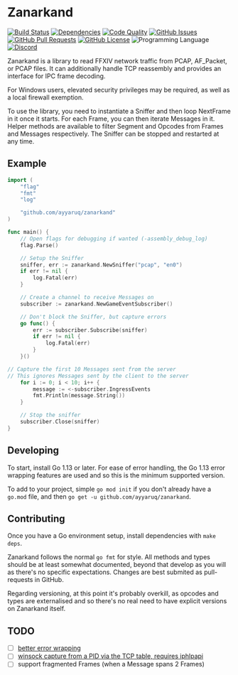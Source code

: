 # Zanarkand

[![Build Status](https://img.shields.io/github/workflow/status/ayyaruq/zanarkand/Go%20Test)](https://github.com/ayyaruq/zanarkand/actions)
[![Dependencies](https://img.shields.io/librariesio/github/ayyaruq/zanarkand)](https://libraries.io/github/ayyaruq/zanarkand)
[![Code Quality](https://goreportcard.com/badge/github.com/ayyaruq/zanarkand)](https://goreportcard.com/report/github.com/ayyaruq/zanarkand)
[![GitHub Issues](https://img.shields.io/github/issues/ayyaruq/zanarkand.svg)](https://github.com/ayyaruq/zanarkand/issues)
[![GitHub Pull Requests](https://img.shields.io/github/issues-pr/ayyaruq/zanarkand.svg)](https://github.com/ayyaruq/zanarkand/pulls)
[![GitHub License](https://img.shields.io/github/license/ayyaruq/zanarkand.svg)](https://github.com/ayyaruq/zanarkand/blob/master/LICENSE)
![Programming Language](https://img.shields.io/github/languages/top/ayyaruq/zanarkand)
[![Discord](https://img.shields.io/discord/479945159203880960?color=7289da&label=discord&logo=discordo)](https://discord.gg/fwUwjB5)

Zanarkand is a library to read FFXIV network traffic from PCAP, AF_Packet, or PCAP files. It can
additionally handle TCP reassembly and provides an interface for IPC frame decoding.

For Windows users, elevated security privileges may be required, as well as a local firewall exemption.

To use the library, you need to instantiate a Sniffer and then loop NextFrame in it once it starts.
For each Frame, you can then iterate Messages in it. Helper methods are available to filter Segment
and Opcodes from Frames and Messages respectively. The Sniffer can be stopped and restarted at any time.


## Example

```Go
import (
	"flag"
	"fmt"
	"log"

	"github.com/ayyaruq/zanarkand"
)

func main() {
	// Open flags for debugging if wanted (-assembly_debug_log)
	flag.Parse()

	// Setup the Sniffer
	sniffer, err := zanarkand.NewSniffer("pcap", "en0")
	if err != nil {
		log.Fatal(err)
	}

	// Create a channel to receive Messages on
	subscriber := zanarkand.NewGameEventSubscriber()

	// Don't block the Sniffer, but capture errors
	go func() {
		err := subscriber.Subscribe(sniffer)
		if err != nil {
			log.Fatal(err)
		}
	}()

// Capture the first 10 Messages sent from the server
// This ignores Messages sent by the client to the server
	for i := 0; i < 10; i++ {
		message := <-subscriber.IngressEvents
		fmt.Println(message.String())
	}

	// Stop the sniffer
	subscriber.Close(sniffer)
}
```


## Developing

To start, install Go 1.13 or later. For ease of error handling, the Go 1.13 error wrapping features are used and so this
is the minimum supported version.

To add to your project, simple `go mod init` if you don't already have a `go.mod` file, and then
`go get -u github.com/ayyaruq/zanarkand`.


## Contributing

Once you have a Go environment setup, install dependencies with `make deps`.

Zanarkand follows the normal `go fmt` for style. All methods and types should be at least somewhat documented,
beyond that develop as you will as there's no specific expectations. Changes are best submited as pull-requests in GitHub.

Regarding versioning, at this point it's probably overkill, as opcodes and types are externalised and so there's no
real need to have explicit versions on Zanarkand itself.


## TODO
- [ ] [better error wrapping](https://github.com/ayyaruq/zanarkand/issues/4)
- [ ] [winsock capture from a PID via the TCP table, requires iphlpapi](https://github.com/ayyaruq/zanarkand/issues/3)
- [ ] support fragmented Frames (when a Message spans 2 Frames)
